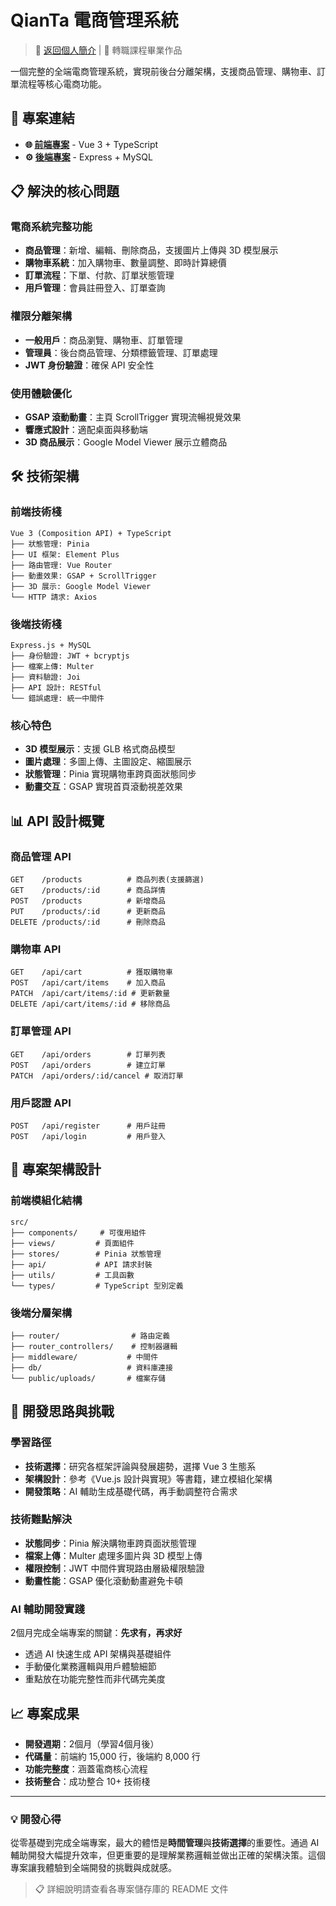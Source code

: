 # QianTa 電商管理系統

> 📖 [返回個人簡介](https://github.com/Qoo143/profile) | 🎯 轉職課程畢業作品

一個完整的全端電商管理系統，實現前後台分離架構，支援商品管理、購物車、訂單流程等核心電商功能。

## 🚀 專案連結

- **🌐 [前端專案](https://github.com/Qoo143/finall_front)** - Vue 3 + TypeScript
- **⚙️ [後端專案](https://github.com/Qoo143/finall_back)** - Express + MySQL

## 📋 解決的核心問題

### 電商系統完整功能
- **商品管理**：新增、編輯、刪除商品，支援圖片上傳與 3D 模型展示
- **購物車系統**：加入購物車、數量調整、即時計算總價
- **訂單流程**：下單、付款、訂單狀態管理
- **用戶管理**：會員註冊登入、訂單查詢

### 權限分離架構
- **一般用戶**：商品瀏覽、購物車、訂單管理
- **管理員**：後台商品管理、分類標籤管理、訂單處理
- **JWT 身份驗證**：確保 API 安全性

### 使用體驗優化
- **GSAP 滾動動畫**：主頁 ScrollTrigger 實現流暢視覺效果
- **響應式設計**：適配桌面與移動端
- **3D 商品展示**：Google Model Viewer 展示立體商品

## 🛠 技術架構

### 前端技術棧
```
Vue 3 (Composition API) + TypeScript
├── 狀態管理: Pinia
├── UI 框架: Element Plus
├── 路由管理: Vue Router
├── 動畫效果: GSAP + ScrollTrigger
├── 3D 展示: Google Model Viewer
└── HTTP 請求: Axios
```

### 後端技術棧
```
Express.js + MySQL
├── 身份驗證: JWT + bcryptjs
├── 檔案上傳: Multer
├── 資料驗證: Joi
├── API 設計: RESTful
└── 錯誤處理: 統一中間件
```

### 核心特色
- **3D 模型展示**：支援 GLB 格式商品模型
- **圖片處理**：多圖上傳、主圖設定、縮圖展示
- **狀態管理**：Pinia 實現購物車跨頁面狀態同步
- **動畫交互**：GSAP 實現首頁滾動視差效果

## 📊 API 設計概覽

### 商品管理 API
```
GET    /products          # 商品列表(支援篩選)
GET    /products/:id      # 商品詳情
POST   /products          # 新增商品
PUT    /products/:id      # 更新商品
DELETE /products/:id      # 刪除商品
```

### 購物車 API
```
GET    /api/cart          # 獲取購物車
POST   /api/cart/items    # 加入商品
PATCH  /api/cart/items/:id # 更新數量
DELETE /api/cart/items/:id # 移除商品
```

### 訂單管理 API
```
GET    /api/orders        # 訂單列表
POST   /api/orders        # 建立訂單
PATCH  /api/orders/:id/cancel # 取消訂單
```

### 用戶認證 API
```
POST   /api/register      # 用戶註冊
POST   /api/login         # 用戶登入
```

## 🎯 專案架構設計

### 前端模組化結構
```
src/
├── components/     # 可復用組件
├── views/         # 頁面組件
├── stores/        # Pinia 狀態管理
├── api/           # API 請求封裝
├── utils/         # 工具函數
└── types/         # TypeScript 型別定義
```

### 後端分層架構
```
├── router/                # 路由定義
├── router_controllers/    # 控制器邏輯
├── middleware/           # 中間件
├── db/                   # 資料庫連接
└── public/uploads/       # 檔案存儲
```

## 🚧 開發思路與挑戰

### 學習路徑
- **技術選擇**：研究各框架評論與發展趨勢，選擇 Vue 3 生態系
- **架構設計**：參考《Vue.js 設計與實現》等書籍，建立模組化架構
- **開發策略**：AI 輔助生成基礎代碼，再手動調整符合需求

### 技術難點解決
- **狀態同步**：Pinia 解決購物車跨頁面狀態管理
- **檔案上傳**：Multer 處理多圖片與 3D 模型上傳
- **權限控制**：JWT 中間件實現路由層級權限驗證
- **動畫性能**：GSAP 優化滾動動畫避免卡頓

### AI 輔助開發實踐
2個月完成全端專案的關鍵：**先求有，再求好**
- 透過 AI 快速生成 API 架構與基礎組件
- 手動優化業務邏輯與用戶體驗細節
- 重點放在功能完整性而非代碼完美度

## 📈 專案成果

- **開發週期**：2個月（學習4個月後）
- **代碼量**：前端約 15,000 行，後端約 8,000 行
- **功能完整度**：涵蓋電商核心流程
- **技術整合**：成功整合 10+ 技術棧

---

### 💡 開發心得

從零基礎到完成全端專案，最大的體悟是**時間管理**與**技術選擇**的重要性。通過 AI 輔助開發大幅提升效率，但更重要的是理解業務邏輯並做出正確的架構決策。這個專案讓我體驗到全端開發的挑戰與成就感。

> 📋 詳細說明請查看各專案儲存庫的 README 文件
